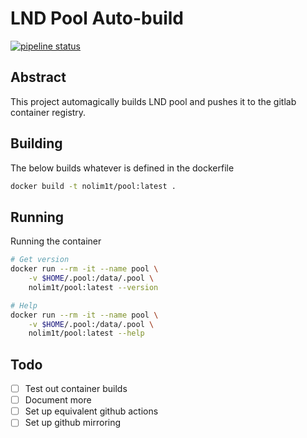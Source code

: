 # LND Pool Auto-build


[![pipeline status](https://gitlab.com/nolim1t/docker-lnd-pool/badges/master/pipeline.svg)](https://gitlab.com/nolim1t/docker-lnd-pool/-/commits/master)


## Abstract

This project automagically builds LND pool and pushes it to the gitlab container registry.

## Building

The below builds whatever is defined in the dockerfile

```bash
docker build -t nolim1t/pool:latest .
```

## Running

Running the container

```bash
# Get version
docker run --rm -it --name pool \
    -v $HOME/.pool:/data/.pool \
    nolim1t/pool:latest --version

# Help
docker run --rm -it --name pool \
    -v $HOME/.pool:/data/.pool \
    nolim1t/pool:latest --help
```

## Todo

- [ ] Test out container builds
- [ ] Document more
- [ ] Set up equivalent github actions
- [ ] Set up github mirroring
